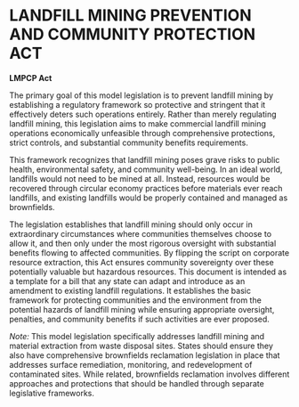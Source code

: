 # LANDFILL MINING PREVENTION AND COMMUNITY PROTECTION ACT
**LMPCP Act**

The primary goal of this model legislation is to prevent landfill mining by establishing a regulatory framework so protective and stringent that it effectively deters such operations entirely. Rather than merely regulating landfill mining, this legislation aims to make commercial landfill mining operations economically unfeasible through comprehensive protections, strict controls, and substantial community benefits requirements.

This framework recognizes that landfill mining poses grave risks to public health, environmental safety, and community well-being. In an ideal world, landfills would not need to be mined at all. Instead, resources would be recovered through circular economy practices before materials ever reach landfills, and existing landfills would be properly contained and managed as brownfields.

The legislation establishes that landfill mining should only occur in extraordinary circumstances where communities themselves choose to allow it, and then only under the most rigorous oversight with substantial benefits flowing to affected communities. By flipping the script on corporate resource extraction, this Act ensures community sovereignty over these potentially valuable but hazardous resources.
This document is intended as a template for a bill that any state can adapt and introduce as an amendment to existing landfill regulations. It establishes the basic framework for protecting communities and the environment from the potential hazards of landfill mining while ensuring appropriate oversight, penalties, and community benefits if such activities are ever proposed.

*Note:* This model legislation specifically addresses landfill mining and material extraction from waste disposal sites. States should ensure they also have comprehensive brownfields reclamation legislation in place that addresses surface remediation, monitoring, and redevelopment of contaminated sites. While related, brownfields reclamation involves different approaches and protections that should be handled through separate legislative frameworks.

